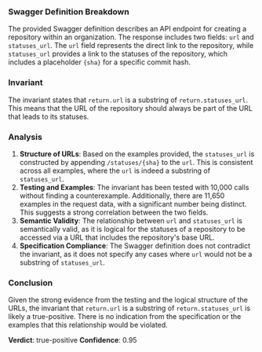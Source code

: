 ### Swagger Definition Breakdown
The provided Swagger definition describes an API endpoint for creating a repository within an organization. The response includes two fields: `url` and `statuses_url`. The `url` field represents the direct link to the repository, while `statuses_url` provides a link to the statuses of the repository, which includes a placeholder `{sha}` for a specific commit hash.

### Invariant
The invariant states that `return.url` is a substring of `return.statuses_url`. This means that the URL of the repository should always be part of the URL that leads to its statuses.

### Analysis
1. **Structure of URLs**: Based on the examples provided, the `statuses_url` is constructed by appending `/statuses/{sha}` to the `url`. This is consistent across all examples, where the `url` is indeed a substring of `statuses_url`. 
2. **Testing and Examples**: The invariant has been tested with 10,000 calls without finding a counterexample. Additionally, there are 11,650 examples in the request data, with a significant number being distinct. This suggests a strong correlation between the two fields.
3. **Semantic Validity**: The relationship between `url` and `statuses_url` is semantically valid, as it is logical for the statuses of a repository to be accessed via a URL that includes the repository's base URL.
4. **Specification Compliance**: The Swagger definition does not contradict the invariant, as it does not specify any cases where `url` would not be a substring of `statuses_url`.

### Conclusion
Given the strong evidence from the testing and the logical structure of the URLs, the invariant that `return.url` is a substring of `return.statuses_url` is likely a true-positive. There is no indication from the specification or the examples that this relationship would be violated. 

**Verdict**: true-positive
**Confidence**: 0.95
